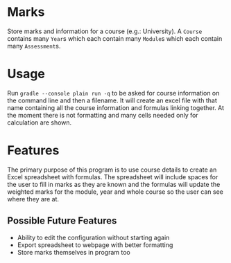 # Marks

Store marks and information for a course (e.g.: University). A `Course` contains many `Year`s which each contain many `Module`s which each contain many `Assessment`s.

# Usage

Run `gradle --console plain run -q` to be asked for course information on the command line and then a filename. It will create an excel file with that name containing all the course information and formulas linking together. At the moment there is not formatting and many cells needed only for calculation are shown.

# Features

The primary purpose of this program is to use course details to create an Excel spreadsheet with formulas. The spreadsheet will include spaces for the user to fill in marks as they are known and the formulas will update the weighted marks for the module, year and whole course so the user can see where they are at.

## Possible Future Features

- Ability to edit the configuration without starting again
- Export spreadsheet to webpage with better formatting
- Store marks themselves in program too
